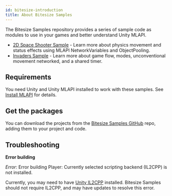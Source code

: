 ```yaml
---
id: bitesize-introduction
title: About Bitesize Samples
---
```


The Bitesize Samples repository provides a series of sample code as modules to use in your games and better understand Unity MLAPI.

* [2D Space Shooter Sample](bitesize-spaceshooter.md) - Learn more about physics movement and status effects using MLAPI NetworkVariables and ObjectPooling.
* [Invaders Sample](bitesize-invaders.md) - Learn more about game flow, modes, unconventional movement networked, and a shared timer.

## Requirements

You need Unity and Unity MLAPI installed to work with these samples. See [Install MLAPI](../migration/installation.md) for details.

## Get the packages

You can download the projects from the [Bitesize Samples GitHub](https://github.com/Unity-Technologies/com.unity.multiplayer.samples.bitesize) repo, adding them to your project and code.

## Troubleshooting

**Error building**

*Error:* Error building Player: Currently selected scripting backend (IL2CPP) is not installed.

Currently, you may need to have [Unity IL2CPP](https://docs.unity3d.com/Manual/IL2CPP.html) installed. Bitesize Samples should not require IL2CPP, and may have updates to resolve this error.